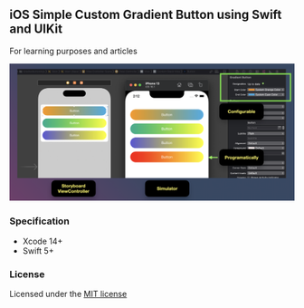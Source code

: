 ## iOS Simple Custom Gradient Button using Swift and UIKit
For learning purposes and articles

![image](screenshot.png)

### Specification

- Xcode 14+
- Swift 5+


### License
Licensed under the [MIT license](http://opensource.org/licenses/MIT)
